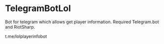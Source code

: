 # TelegramBotLol
Bot for telegram which allows get player information.
Required Telegram.bot and RiotSharp.

t.me/lolplayerinfobot

